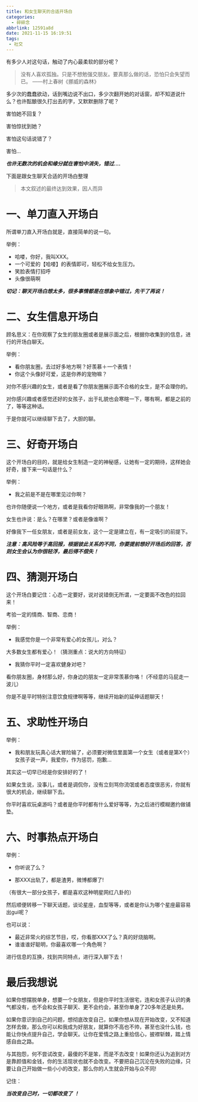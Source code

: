 ```yaml
---
title: 和女生聊天的合适开场白
categories:
  - 碎碎念
abbrlink: 12591a8d
date: 2021-11-15 16:19:51
tags:
 - 社交
---
```


有多少人对这句话，触动了内心最柔软的部分呢？

>没有人喜欢孤独。只是不想勉强交朋友。要真那么做的话，恐怕只会失望而已。
>——村上春树《挪威的森林》

多少次的蠢蠢欲动，话到嘴边说不出口，多少次翻开她的对话窗，却不知道说什么？也许酝酿很久打出去的字，又默默删除了呢？

害怕她不回复？

害怕惊扰到她？

害怕这句话说错了？

害怕...

***也许无数次的机会和缘分就在害怕中消失，错过....***

下面是跟女生聊天合适的开场白整理

> 本文叙述的最终达到效果，因人而异

# 一、单刀直入开场白

所谓单刀直入开场白就是，直接简单的说一句。

举例：

 - 哈喽，你好，我叫XXX。
 - 一个可爱的【哈喽】的表情即可，轻松不给女生压力。
 - 笑脸表情打招呼
 - 头像很萌啊
 
***切记：聊天开场白想太多，很多事情都是在想象中错过，先干了再说！***



# 二、女生信息开场白

顾名思义：在你观察了女生的朋友圈或者是展示面之后，根据你收集到的信息，进行的开场白聊天。

举例：
 - 看你朋友圈，去过好多地方啊？好羡慕＋一个表情！
 - 你这个头像好可爱，这是你养的宠物嘛？

对你不感兴趣的女生，或者是看了你朋友圈展示面不合格的女生，是不会理你的。

对你感兴趣或者感觉还好的女孩子，出于礼貌也会寒暄一下，哪有啊，都是之前的了，等等这种话。

于是你就可以继续聊下去了，大胆的聊。

# 三、好奇开场白

这个开场白的目的，就是给女生制造一定的神秘感，让她有一定的期待，这样她会好奇，接下来一句话是什么？

举例：

 - 我之前是不是在哪里见过你啊？

也许你随便说一个地方，或者是我看你好眼熟啊，非常像我的一个朋友！

女生也许说：是么？在哪里？或者是像谁啊？

好像我下一任女朋友，或者是前女友，这个一定是建立在，有一定吸引的前提下。

***注意：高风险等于高回报，根据彼此关系的不同，你要提前想好开场后的回答，否则女生会认为你很轻浮，最后得不偿失！***

# 四、猜测开场白

这个开场白要记住：心态一定要好，说对说错倒无所谓，一定要面不改色的拉回来！

考验一定的情商、智商、恋商！

举例：

 - 我感觉你是一个非常有爱心的女孩儿，对么？
 
大多数女生都有爱心！（猜测重点：说大的方向特征）

 - 我猜你平时一定喜欢健身对吧？
 
看你朋友圈，身材那么好，你身边的朋友一定非常羡慕你咯！
(不经意的马屁走一波儿）

你是不是平时特别注意饮食规律啊等等，继续开始新的延伸话题聊天！


# 五、求助性开场白

举例：

 - 我和朋友玩真心话大冒险输了，必须要对微信里面第一个女生（或者是第X个）女孩子说一声，我爱你，作为惩罚，抱歉...

其实这一切早已经是你安排好的了！

如果女生说，没事儿，或者是调侃你，没有立刻骂你流氓或者态度很恶劣，你就有很大的机会，继续聊下去。

你平时喜欢玩桌游吗？或者是你平时都有什么爱好等等，为之后进行模糊邀约做铺垫。


# 六、时事热点开场白

举例：
 - 你听说了么？

 - 那XXX出轨了，都是渣男，微博都爆了!

（有很大一部分女孩子，都是喜欢这种明星网红八卦的）

然后顺便转移一下聊天话题，谈论星座，血型等等，或者是你认为哪个星座最容易出gui呢？

也可以说：
 - 最近非常火的综艺节目，哎，你看那XXX了么？真的好烧脑啊。
 - 谁谁谁好聪明，你最喜欢哪一个角色啊？

进行信息的互换，找到共同特点，进行深入聊下去！

# 最后我想说

如果你想摆脱单身，想要一个女朋友，但是你平时生活很宅，连和女孩子认识的勇气都没有，也不会和女孩子聊天、更不会约会，甚至你单身了20多年还是处男。

如果你意识到自己的问题，想彻底改变自己，如果你想从现在开始改变，又不知道怎样去做，那么你可以和我成为好朋友，就算你不高也不帅，甚至也没什么钱，也能让你快点提升自己，学会聊天。让你在爱情之路上重拾信心，披襟斩棘，踏上情感自由之路。

与其抱怨，何不尝试改变，最傻的不是笨，而是不去改变！如果你还认为追到对方是靠颜值和金钱，你的生活现状也就不会改变。不要把自己沉沦在失败的边缘，只要让自己开始做一些小小的改变，那么你的人生就会开始与众不同!

记住：

***当改变自己时，一切都改变了 ！***